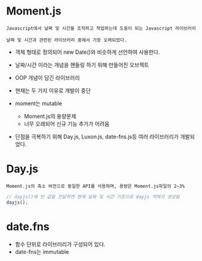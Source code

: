# Moment.js

    Javascript에서 날짜 및 시간을 조작하고 작업하는데 도움이 되는 Javascript 라이브러리

    날짜 및 시간과 관련된 라이브러리 중에서 가장 오래되었다.

- 객체 형태로 정의되어 new Date()와 비슷하게 선언하여 사용한다.
- 날짜/시간 이라는 개념을 핸들링 하기 위해 만들어진 오브젝트
- OOP 개념이 담긴 라이브러리
- 현재는 두 가지 이유로 개발이 중단
- moment는 mutable

    - Moment.js의 용량문제
    - 너무 오래되어 신규 기능 추가가 어려움

- 단점을 극복하기 위해 Day.js, Luxon.js, date-fns.js등 여러 라이브러리가 개발되었다.

# Day.js

    Moment.js의 축소 버전으로 동일한 API를 사용하며, 용량은 Moment.js파일의 2~3%

```js
// dayjs()에 빈 값을 전달하면 현재 날짜 및 시간 기준으로 dayjs 객체가 생성됨
dayjs();
```

# date.fns
- 함수 단위로 라이브러리가 구성되어 있다.
- date-fns는 immutable

